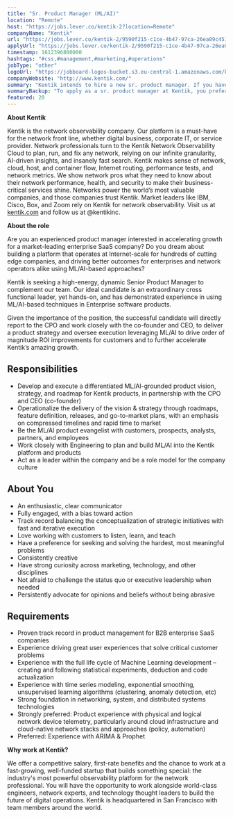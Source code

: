 ```yaml
---
title: "Sr. Product Manager (ML/AI)"
location: "Remote"
host: "https://jobs.lever.co/kentik-2?location=Remote"
companyName: "Kentik"
url: "https://jobs.lever.co/kentik-2/9590f215-c1ce-4b47-97ca-26ea09c45179"
applyUrl: "https://jobs.lever.co/kentik-2/9590f215-c1ce-4b47-97ca-26ea09c45179/apply"
timestamp: 1612396800000
hashtags: "#css,#management,#marketing,#operations"
jobType: "other"
logoUrl: "https://jobboard-logos-bucket.s3.eu-central-1.amazonaws.com/kentik"
companyWebsite: "http://www.kentik.com/"
summary: "Kentik intends to hire a new sr. product manager. If you have experience with the full life cycle of Machine Learning development – creating and following statistical experiments, deduction and code actualization, consider applying."
summaryBackup: "To apply as a sr. product manager at Kentik, you preferably need to have some knowledge of: #css, #management, #marketing."
featured: 20
---
```


**About Kentik**

Kentik is the network observability company. Our platform is a must-have for the network front line, whether digital business, corporate IT, or service provider. Network professionals turn to the Kentik Network Observability Cloud to plan, run, and fix any network, relying on our infinite granularity, AI-driven insights, and insanely fast search. Kentik makes sense of network, cloud, host, and container flow, Internet routing, performance tests, and network metrics. We show network pros what they need to know about their network performance, health, and security to make their business-critical services shine. Networks power the world’s most valuable companies, and those companies trust Kentik. Market leaders like IBM, Cisco, Box, and Zoom rely on Kentik for network observability. Visit us at [kentik.com](http://kentik.com/) and follow us at @kentikinc.

**About the role**

Are you an experienced product manager interested in accelerating growth for a market-leading enterprise SaaS company? Do you dream about building a platform that operates at Internet-scale for hundreds of cutting edge companies, and driving better outcomes for enterprises and network operators alike using ML/AI-based approaches?

Kentik is seeking a high-energy, dynamic Senior Product Manager to complement our team. Our ideal candidate is an extraordinary cross functional leader, yet hands-on, and has demonstrated experience in using ML/AI-based techniques in Enterprise software products.

Given the importance of the position, the successful candidate will directly report to the CPO and work closely with the co-founder and CEO, to deliver a product strategy and oversee execution leveraging ML/AI to drive order of magnitude ROI improvements for customers and to further accelerate Kentik’s amazing growth.

## Responsibilities

*   Develop and execute a differentiated ML/AI-grounded product vision, strategy, and roadmap for Kentik products, in partnership with the CPO and CEO (co-founder)
*   Operationalize the delivery of the vision & strategy through roadmaps, feature definition, releases, and go-to-market plans, with an emphasis on compressed timelines and rapid time to market
*   Be the ML/AI product evangelist with customers, prospects, analysts, partners, and employees
*   Work closely with Engineering to plan and build ML/AI into the Kentik platform and products
*   Act as a leader within the company and be a role model for the company culture

## About You

*   An enthusiastic, clear communicator
*   Fully engaged, with a bias toward action
*   Track record balancing the conceptualization of strategic initiatives with fast and iterative execution
*   Love working with customers to listen, learn, and teach
*   Have a preference for seeking and solving the hardest, most meaningful problems
*   Consistently creative
*   Have strong curiosity across marketing, technology, and other disciplines
*   Not afraid to challenge the status quo or executive leadership when needed
*   Persistently advocate for opinions and beliefs without being abrasive

## Requirements

*   Proven track record in product management for B2B enterprise SaaS companies
*   Experience driving great user experiences that solve critical customer problems
*   Experience with the full life cycle of Machine Learning development – creating and following statistical experiments, deduction and code actualization
*   Experience with time series modeling, exponential smoothing, unsupervised learning algorithms (clustering, anomaly detection, etc)
*   Strong foundation in networking, system, and distributed systems technologies
*   Strongly preferred: Product experience with physical and logical network device telemetry, particularly around cloud infrastructure and cloud-native network stacks and approaches (policy, automation)
*   Preferred: Experience with ARIMA & Prophet

**Why work at Kentik?**

We offer a competitive salary, first-rate benefits and the chance to work at a fast-growing, well-funded startup that builds something special: the industry's most powerful observability platform for the network professional. You will have the opportunity to work alongside world-class engineers, network experts, and technology thought leaders to build the future of digital operations. Kentik is headquartered in San Francisco with team members around the world.
